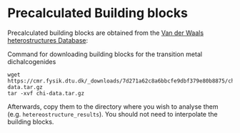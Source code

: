 # Precalculated Building blocks
Precalculated building blocks are obtained from the [Van der Waals heterostructures Database](https://cmr.fysik.dtu.dk/vdwh/vdwh.html#dielectric-building-blocks):

Command for downloading building blocks for the transition metal dichalcogenides 
```
wget https://cmr.fysik.dtu.dk/_downloads/7d271a62c8a6bbcfe9dbf379e80b8875/chi-data.tar.gz
tar -xvf chi-data.tar.gz
```

Afterwards, copy them to the directory where you wish to analyse them (e.g. `hetereostructure_results`). You should not need to interpolate the building blocks.